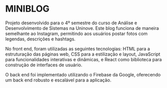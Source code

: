 # MINIBLOG

Projeto desenvolvido para o 4º semestre do curso de Análise e Desenvolvimento de Sistemas na Uninove. Este blog funciona de maneira semelhante ao Instagram, permitindo aos usuários postar fotos com legendas, descrições e hashtags.

No front end, foram utilizadas as seguintes tecnologias: HTML para a estruturação das páginas web, CSS para a estilização e layout, JavaScript para funcionalidades interativas e dinâmicas, e React como biblioteca para construção de interfaces de usuário.

O back end foi implementado utilizando o Firebase da Google, oferecendo um back end robusto e escalável para a aplicação.


